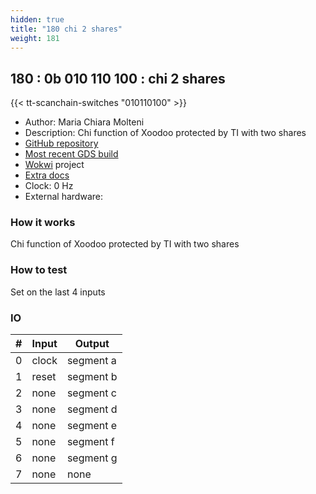 ```yaml
---
hidden: true
title: "180 chi 2 shares"
weight: 181
---
```


## 180 : 0b 010 110 100 : chi 2 shares

{{< tt-scanchain-switches "010110100" >}}

* Author: Maria Chiara Molteni
* Description: Chi function of Xoodoo protected by TI with two shares
* [GitHub repository](https://github.com/mmolteni-secpat/tinytapeout02_chi2shares)
* [Most recent GDS build](https://github.com/mmolteni-secpat/tinytapeout02_chi2shares/actions/runs/3566041955)
* [Wokwi](https://wokwi.com/projects/341589685194195540) project
* [Extra docs]()
* Clock: 0 Hz
* External hardware: 



### How it works

Chi function of Xoodoo protected by TI with two shares

### How to test

Set on the last 4 inputs

### IO

| # | Input        | Output       |
|---|--------------|--------------|
| 0 | clock  | segment a |
| 1 | reset  | segment b |
| 2 | none  | segment c |
| 3 | none  | segment d |
| 4 | none  | segment e |
| 5 | none  | segment f |
| 6 | none  | segment g |
| 7 | none  | none |
